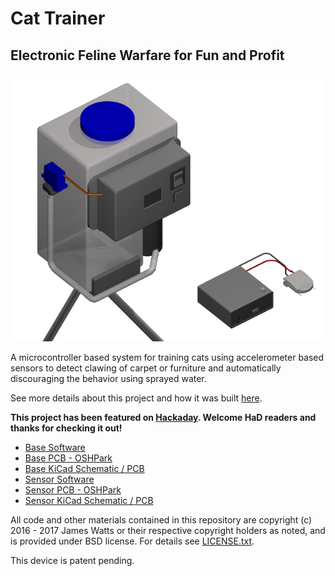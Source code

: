# Cat Trainer

## Electronic Feline Warfare for Fun and Profit

![Cat Trainer][main]

A microcontroller based system for training cats using accelerometer based sensors to detect clawing of carpet or furniture and automatically discouraging the behavior using sprayed water.

See more details about this project and how it was built [here](https://james481.github.io/cat-trainer/).

__This project has been featured on [Hackaday](http://hackaday.com/2017/01/20/sentry-robot-turns-bad-cat-to-good/). Welcome HaD readers and thanks for checking it out!__

* [Base Software](./base/teensy_base)
* [Base PCB - OSHPark](https://oshpark.com/shared_projects/nA5DhVjQ)
* [Base KiCad Schematic / PCB](./base/teensy_base_pcb)
* [Sensor Software](./sensor/arduino_mma8452)
* [Sensor PCB - OSHPark](https://oshpark.com/shared_projects/1HsJuNbs)
* [Sensor KiCad Schematic / PCB](./sensor/feather32u4_mma8452_pcb)

All code and other materials contained in this repository are copyright (c) 2016 - 2017 James Watts or their respective copyright holders as noted, and is provided under BSD license. For details see [LICENSE.txt](LICENSE.txt).

This device is patent pending.

[main]: ./docs/img/main_realistic.png
